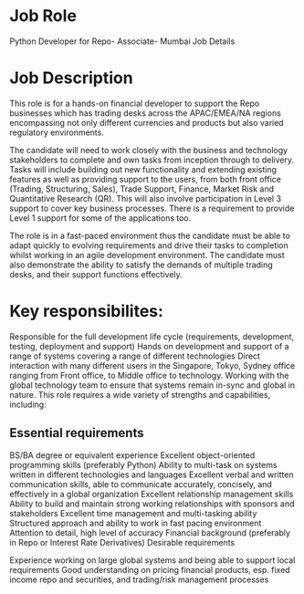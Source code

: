 # Job Role
Python Developer for Repo- Associate- Mumbai Job Details

# Job Description
This role is for a hands-on financial developer to support the Repo businesses which has trading desks across the APAC/EMEA/NA regions encompassing not only different currencies and products but also varied regulatory environments.

The candidate will need to work closely with the business and technology stakeholders to complete and own tasks from inception through to delivery.  Tasks will include building out new functionality and extending existing features as well as providing support to the users, from both front office (Trading, Structuring, Sales), Trade Support, Finance, Market Risk and Quantitative Research (QR). This will also involve participation in Level 3 support to cover key business processes. There is a requirement to provide Level 1 support for some of the applications too.

The role is in a fast-paced environment thus the candidate must be able to adapt quickly to evolving requirements and drive their tasks to completion whilst working in an agile development environment. The candidate must also demonstrate the ability to satisfy the demands of multiple trading desks, and their support functions effectively.

# Key responsibilites:

Responsible for the full development life cycle (requirements, development, testing, deployment and support)
Hands on development and support of a range of systems covering a range of different technologies
Direct interaction with many different users in the Singapore, Tokyo, Sydney office ranging from Front office, to Middle office to technology.
Working with the global technology team to ensure that systems remain in-sync and global in nature.
This role requires a wide variety of strengths and capabilities, including:

## Essential requirements

BS/BA degree or equivalent experience
Excellent object-oriented programming skills (preferably Python)
Ability to multi-task on systems written in different technologies and languages
Excellent verbal and written communication skills, able to communicate accurately, concisely, and effectively in a global organization
Excellent relationship management skills
Ability to build and maintain strong working relationships with sponsors and stakeholders
Excellent time management and multi-tasking ability
Structured approach and ability to work in fast pacing environment
Attention to detail, high level of accuracy
Financial background (preferably in Repo or Interest Rate Derivatives)
Desirable requirements

Experience working on large global systems and being able to support local requirements
Good understanding on pricing financial products, esp. fixed income repo and securities, and trading/risk management processes